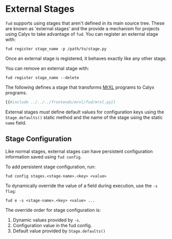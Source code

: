 # External Stages

`fud` supports using stages that aren't defined in its main source tree.
These are known as 'external stages' and the provide a mechanism
for projects using Calyx to take advantage of `fud`. You can register an
external stage with:
```
fud register stage_name -p /path/to/stage.py
```
Once an external stage is registered, it behaves exactly like any other stage.

You can remove an external stage with:
```
fud register stage_name --delete
```

The following defines a stage that transforms [MrXL][] programs to Calyx
programs.

```python
{{#include ../../../frontends/mrxl/fud/mrxl.py}}
```


External stages *must* define default values for configuration keys using the
`Stage.defaults()` static method and the name of the stage using the static
`name` field.

## Stage Configuration

Like normal stages, external stages can have persistent configuration
information saved using `fud config`.

To add persistent stage configuration, run:
```
fud config stages.<stage-name>.<key> <value>
```

To dynamically override the value of a field during execution, use the `-s
flag`:

```
fud e -s <stage-name>.<key> <value> ...
```

The override order for stage configuration is:
1. Dynamic values provided by `-s`.
2. Configuration value in the fud config.
3. Default value provided by `Stage.defaults()`

[MrXL]: ../../frontends/mrxl.md
